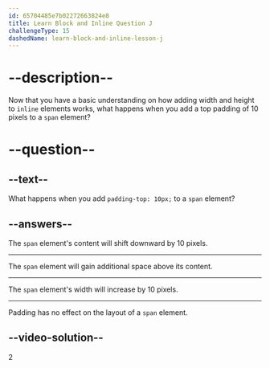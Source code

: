 ```yaml
---
id: 65704485e7b02272663824e8
title: Learn Block and Inline Question J
challengeType: 15
dashedName: learn-block-and-inline-lesson-j
---
```

# --description--

Now that you have a basic understanding on how adding width and height to `inline` elements works, what happens when you add a top padding of 10 pixels to a `span` element?

# --question--    

## --text--

What happens when you add `padding-top: 10px;` to a `span` element?

## --answers--

The `span` element's content will shift downward by 10 pixels.

---

The `span` element will gain additional space above its content.

---

The `span` element's width will increase by 10 pixels.

---

Padding has no effect on the layout of a `span` element.

## --video-solution--

2
